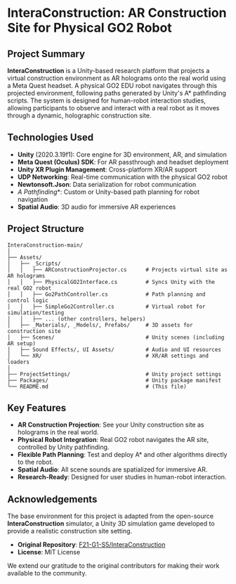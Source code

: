 # InteraConstruction: AR Construction Site for Physical GO2 Robot

## Project Summary

**InteraConstruction** is a Unity-based research platform that projects a virtual construction environment as AR holograms onto the real world using a Meta Quest headset. A physical GO2 EDU robot navigates through this projected environment, following paths generated by Unity's A* pathfinding scripts. The system is designed for human-robot interaction studies, allowing participants to observe and interact with a real robot as it moves through a dynamic, holographic construction site.

## Technologies Used

- **Unity** (2020.3.19f1): Core engine for 3D environment, AR, and simulation
- **Meta Quest (Oculus) SDK**: For AR passthrough and headset deployment
- **Unity XR Plugin Management**: Cross-platform XR/AR support
- **UDP Networking**: Real-time communication with the physical GO2 robot
- **Newtonsoft.Json**: Data serialization for robot communication
- **A* Pathfinding**: Custom or Unity-based path planning for robot navigation
- **Spatial Audio**: 3D audio for immersive AR experiences

## Project Structure

```
InteraConstruction-main/
│
├── Assets/
│   ├── _Scripts/
│   │   ├── ARConstructionProjector.cs      # Projects virtual site as AR holograms
│   │   ├── PhysicalGO2Interface.cs         # Syncs Unity with the real GO2 robot
│   │   ├── Go2PathController.cs            # Path planning and control logic
│   │   ├── SimpleGo2Controller.cs          # Virtual robot for simulation/testing
│   │   ├── ... (other controllers, helpers)
│   ├── _Materials/, _Models/, Prefabs/     # 3D assets for construction site
│   ├── Scenes/                             # Unity scenes (including AR setup)
│   ├── Sound Effects/, UI Assets/          # Audio and UI resources
│   └── XR/                                 # XR/AR settings and loaders
│
├── ProjectSettings/                        # Unity project settings
├── Packages/                               # Unity package manifest
└── README.md                               # (This file)
```

## Key Features

- **AR Construction Projection**: See your Unity construction site as holograms in the real world.
- **Physical Robot Integration**: Real GO2 robot navigates the AR site, controlled by Unity pathfinding.
- **Flexible Path Planning**: Test and deploy A* and other algorithms directly to the robot.
- **Spatial Audio**: All scene sounds are spatialized for immersive AR.
- **Research-Ready**: Designed for user studies in human-robot interaction.

## Acknowledgements

The base environment for this project is adapted from the open-source **InteraConstruction** simulator, a Unity 3D simulation game developed to provide a realistic construction site setting.

- **Original Repository**: [F21-G1-S5/InteraConstruction](https://github.com/F21-G1-S5/InteraConstruction)
- **License**: MIT License

We extend our gratitude to the original contributors for making their work available to the community.
